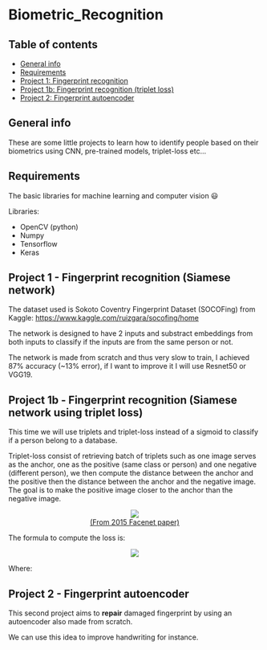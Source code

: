 # Biometric_Recognition

## Table of contents
* [General info](#general-info)
* [Requirements](#requirements)
* [Project 1: Fingerprint recognition](#project-1---fingerprint-recognition-siamese-network)
* [Project 1b: Fingerprint recognition (triplet loss)](#project-1b---fingerprint-recognition-siamese-network-using-triplet-loss)
* [Project 2: Fingerprint autoencoder](#Project-2---Fingerprint-autoencoder)

## General info
These are some little projects to learn how to identify people based on their biometrics using CNN, pre-trained models, triplet-loss etc...

## Requirements

The basic libraries for machine learning and computer vision 😃

Libraries:
* OpenCV (python)
* Numpy
* Tensorflow
* Keras

## Project 1 - Fingerprint recognition (Siamese network)

The dataset used is Sokoto Coventry Fingerprint Dataset (SOCOFing) from Kaggle: https://www.kaggle.com/ruizgara/socofing/home

The network is designed to have 2 inputs and substract embeddings from both inputs to classify if the inputs are from the same person or not.

The network is made from scratch and thus very slow to train, I achieved 87% accuracy (~13% error), if I want to improve it I will use Resnet50 or VGG19.

## Project 1b - Fingerprint recognition (Siamese network using triplet loss)

This time we will use triplets and triplet-loss instead of a sigmoid to classify if a person belong to a database.

Triplet-loss consist of retrieving batch of triplets such as one image serves as the anchor, one as the positive (same class or person) and one negative (different person), we then compute the distance between the anchor and the positive then the distance between the anchor and the negative image.
The goal is to make the positive image closer to the anchor than the negative image.

<p align="center">
  <img src="https://user-images.githubusercontent.com/65224852/136037732-40608fcb-2ab0-42db-adba-eba74076dd3c.png"/>
  <br><a href="https://www.cv-foundation.org/openaccess/content_cvpr_2015/papers/Schroff_FaceNet_A_Unified_2015_CVPR_paper.pdf">(From 2015 Facenet paper)</a>
</p>

The formula to compute the loss is:

<p align="center">
<img src="https://user-images.githubusercontent.com/65224852/136038688-0cac2328-6401-4097-82a2-6b232ac6c44c.png">
</p>

Where: 

## Project 2 - Fingerprint autoencoder

This second project aims to **repair** damaged fingerprint by using an autoencoder also made from scratch.

We can use this idea to improve handwriting for instance.
